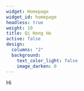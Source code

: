 ```yaml
---
widget: Homepage
widget_id: homepage
headless: true
weight: 10
title: Qi Heng Ho
active: false
design:
  columns: "2"
  background:
    text_color_light: false
    image_darken: 0
---
```

Hi
